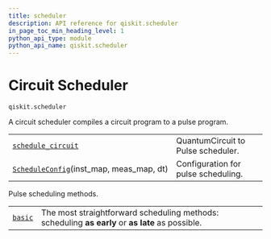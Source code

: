 ```yaml
---
title: scheduler
description: API reference for qiskit.scheduler
in_page_toc_min_heading_level: 1
python_api_type: module
python_api_name: qiskit.scheduler
---
```


<span id="module-qiskit.scheduler" />

<span id="qiskit-scheduler" />

# Circuit Scheduler

<span id="module-qiskit.scheduler" />

`qiskit.scheduler`

A circuit scheduler compiles a circuit program to a pulse program.

|                                                                                                                                                 |                                     |
| ----------------------------------------------------------------------------------------------------------------------------------------------- | ----------------------------------- |
| [`schedule_circuit`](qiskit.scheduler.schedule_circuit#module-qiskit.scheduler.schedule_circuit "qiskit.scheduler.schedule_circuit")            | QuantumCircuit to Pulse scheduler.  |
| [`ScheduleConfig`](qiskit.scheduler.ScheduleConfig#qiskit.scheduler.ScheduleConfig "qiskit.scheduler.ScheduleConfig")(inst\_map, meas\_map, dt) | Configuration for pulse scheduling. |

<span id="module-qiskit.scheduler.methods" />

Pulse scheduling methods.

|                                                                                                                  |                                                                                                  |
| ---------------------------------------------------------------------------------------------------------------- | ------------------------------------------------------------------------------------------------ |
| [`basic`](qiskit.scheduler.methods.basic#module-qiskit.scheduler.methods.basic "qiskit.scheduler.methods.basic") | The most straightforward scheduling methods: scheduling **as early** or **as late** as possible. |

